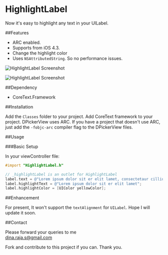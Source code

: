 HighlightLabel
==============

Now it's easy to highlight any text in your UILabel.

##Features

  * ARC enabled.
  * Supports from iOS 4.3.
  * Change the highlight color
  * Uses `NSAttributedString`. So no performance issues.

![HighlightLabel Screenshot](https://raw.github.com/dineshrajas/HighlightLabel/master/Screenshot1.png)

![HighlightLabel Screenshot](https://raw.github.com/dineshrajas/HighlightLabel/master/Screenshot2.png)

##Dependency

  * CoreText.Framework

##Installation

Add the `Classes` folder to your project. Add CoreText framework to your project. DPickerView uses ARC. 
If you have a project that doesn't use ARC, just add the `-fobjc-arc` compiler flag to the DPickerView files.

##Usage

###Basic Setup

In your viewController file:<br />

```objectivec
#import "HighlightLabel.h"

// _highlightLabel is an outlet for HighlightLabel
label.text = @"Lorem ipsum dolor sit er elit lamet, consectetaur cillium adipisicing pecu, sed do eiusmod tempor incididunt ut labore et dolore magna aliqua. Ut enim ad minim veniam, quis nostrud exercitation ullamco laboris nisi ut aliquip ex ea commodo consequat. Duis aute irure dolor in reprehenderit in voluptate velit esse cillum dolore eu fugiat nulla pariatur. Excepteur sint occaecat cupidatat non proident, sunt in culpa qui officia deserunt mollit anim id est laborum. Nam liber te conscient to factor tum poen legum odioque civiuda.";
label.highlightText = @"Lorem ipsum dolor sit er elit lamet";
label.highlightColor = [UIColor yellowColor];
```

##Enhancement

For present, It won't support the `textAlignment` for `UILabel`. Hope I will update it soon.

##Contact

Please forward your queries to me<br />
dina.raja.s@gmail.com

Fork and contribute to this project if you can. Thank you.

